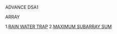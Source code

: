 ADVANCE DSA1



ARRAY

1.[RAIN WATER TRAP](https://www.scaler.com/academy/mentee-dashboard/class/34465/assignment/problems/47/?navref=cl_pb_nv_tb)
2.[MAXIMUM SUBARRAY SUM](https://www.scaler.com/academy/mentee-dashboard/class/34465/assignment/problems/440/?navref=cl_pb_nv_tb)
